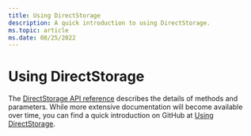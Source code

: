 ```yaml
---
title: Using DirectStorage
description: A quick introduction to using DirectStorage.
ms.topic: article
ms.date: 08/25/2022
---
```


# Using DirectStorage

The [DirectStorage API reference](dstorage-api-reference.md) describes the details of methods and parameters. While more extensive documentation will become available over time, you can find a quick introduction on GitHub at [Using DirectStorage](https://github.com/microsoft/DirectStorage/blob/main/Docs/DeveloperGuidance.md).
